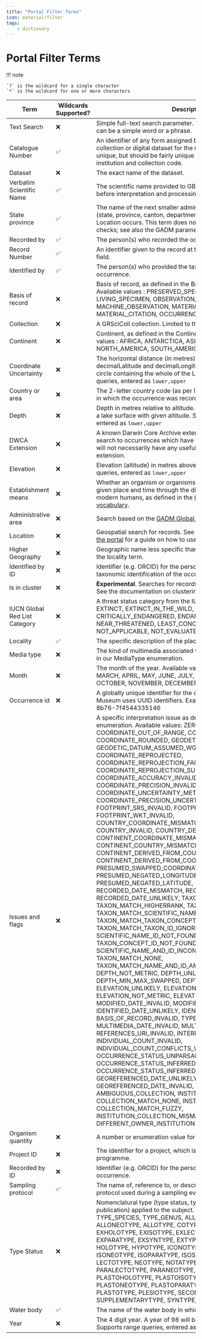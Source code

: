 ```yaml
---
title: "Portal Filter Terms"
icon: material/filter
tags: 
    - dictionary
---
```


# Portal Filter Terms

!!! note

    `?` is the wildcard for a single character
    `*` is the wildcard for one or more characters

| Term | Wildcards Supported? | Description |
| ---- | -------------------- | ----------- |
| Text Search | :x: | Simple full-text search parameter. The value for this parameter can be a simple word or a phrase. |
| Catalogue Number | :white_check_mark: | An identifier of any form assigned by the source within a physical collection or digital dataset for the record which may not be unique, but should be fairly unique in combination with the institution and collection code. |
| Dataset | :x: | The exact name of the dataset. |
| Verbatim Scientific Name | :white_check_mark: | The scientific name provided to GBIF by the data publisher, before interpretation and processing by GBIF. |
| State province | :white_check_mark: | The name of the next smaller administrative region than country (state, province, canton, department, region, etc.) in which the Location occurs. This term does not have any data quality checks; see also the GADM parameters. |
| Recorded by | :white_check_mark: | The person(s) who recorded the occurrence. |
| Record Number | :white_check_mark: | An identifier given to the record at the time it was recorded in the field. |
| Identified by | :white_check_mark: | The person(s) who provided the taxonomic identification of the occurrence. |
| Basis of record | :x: | Basis of record, as defined in the BasisOfRecord vocabulary. Available values : PRESERVED_SPECIMEN, FOSSIL_SPECIMEN, LIVING_SPECIMEN, OBSERVATION, HUMAN_OBSERVATION, MACHINE_OBSERVATION, MATERIAL_SAMPLE, LITERATURE, MATERIAL_CITATION, OCCURRENCE, UNKNOWN. |
| Collection | :x: | A GRSciColl collection. Limited to the scope of the portal |
| Continent | :x: | Continent, as defined in the Continent vocabulary. Available values : AFRICA, ANTARCTICA, ASIA, OCEANIA, EUROPE, NORTH_AMERICA, SOUTH_AMERICA |
| Coordinate Uncertainty | :x: | The horizontal distance (in metres) from the given decimalLatitude and decimalLongitude describing the smallest circle containing the whole of the Location. Supports range queries, entered as `lower,upper`|
| Country or area | :x: | The 2-letter country code (as per ISO-3166-1) of the country in which the occurrence was recorded. |
| Depth | :x: | Depth in metres relative to altitude. For example 10 metres below a lake surface with given altitude. Supports range queries, entered as `lower,upper` |
| DWCA Extension | :x: | A known Darwin Core Archive extension RowType. Limits the search to occurrences which have this extension, although they will not necessarily have any useful data recorded using the extension. |
| Elevation | :x: |Elevation (altitude) in metres above sea level. Supports range queries, entered as `lower,upper` |
| Establishment means | :x: | Whether an organism or organisms have been introduced to a given place and time through the direct or indirect activity of modern humans, as defined in the [GBIF EstablishmentMeans vocabulary](https://registry.gbif.org/vocabulary/EstablishmentMeans/concepts). |
| Administrative area | :x: | Search based on the [GADM Global Administrative Database](https://gadm.org/) |
| Location | :x: | Geospatial search for records. See [Searching for specimens on the portal](../portal/tutorials/searching.md#using-a-coordinate-polygon) for a guide on how to use this filter |
| Higher Geography | :x: | Geographic name less specific than the information captured in the locality term. |
| Identified by ID | :x: | Identifier (e.g. ORCID) for the person who provided the taxonomic identification of the occurrence. |
| Is in cluster | :x: | **Experimental**. Searches for records which are part of a cluster. See the documentation on clustering. |
| IUCN Global Red List Category | :x: | A threat status category from the IUCN Red List. Available values: EXTINCT, EXTINCT_IN_THE_WILD, REGIONALLY_EXTINCT, CRITICALLY_ENDANGERED, ENDANGERED, VULNERABLE, NEAR_THREATENED, LEAST_CONCERN, DATA_DEFICIENT, NOT_APPLICABLE, NOT_EVALUATED |
| Locality | :white_check_mark: | The specific description of the place. |
| Media type | :x: | The kind of multimedia associated with an occurrence as defined in our MediaType enumeration. |
| Month | :x: | The month of the year. Available values: JANUARY, FEBRUARY, MARCH, APRIL, MAY, JUNE, JULY, AUGUST, SEPTEMBER, OCTOBER, NOVEMBER, DECEMBER |
| Occurrence id | :x: | A globally unique identifier for the occurrence record. The Beaty Museum uses UUID identifiers. Example: de9acf41-9f92-47f7-8b76-7f4544335146  |
| Issues and flags | :x: | A specific interpretation issue as defined in the OccurrenceIssue enumeration. Available values: ZERO_COORDINATE, COORDINATE_OUT_OF_RANGE, COORDINATE_INVALID, COORDINATE_ROUNDED, GEODETIC_DATUM_INVALID, GEODETIC_DATUM_ASSUMED_WGS84, COORDINATE_REPROJECTED, COORDINATE_REPROJECTION_FAILED, COORDINATE_REPROJECTION_SUSPICIOUS, COORDINATE_ACCURACY_INVALID, COORDINATE_PRECISION_INVALID, COORDINATE_UNCERTAINTY_METERS_INVALID, COORDINATE_PRECISION_UNCERTAINTY_MISMATCH, FOOTPRINT_SRS_INVALID, FOOTPRINT_WKT_MISMATCH, FOOTPRINT_WKT_INVALID, COUNTRY_COORDINATE_MISMATCH, COUNTRY_MISMATCH, COUNTRY_INVALID, COUNTRY_DERIVED_FROM_COORDINATES, CONTINENT_COORDINATE_MISMATCH, CONTINENT_COUNTRY_MISMATCH, CONTINENT_INVALID, CONTINENT_DERIVED_FROM_COUNTRY, CONTINENT_DERIVED_FROM_COORDINATES, PRESUMED_SWAPPED_COORDINATE, PRESUMED_NEGATED_LONGITUDE, PRESUMED_NEGATED_LATITUDE, RECORDED_DATE_MISMATCH, RECORDED_DATE_INVALID, RECORDED_DATE_UNLIKELY, TAXON_MATCH_FUZZY, TAXON_MATCH_HIGHERRANK, TAXON_MATCH_AGGREGATE, TAXON_MATCH_SCIENTIFIC_NAME_ID_IGNORED, TAXON_MATCH_TAXON_CONCEPT_ID_IGNORED, TAXON_MATCH_TAXON_ID_IGNORED, SCIENTIFIC_NAME_ID_NOT_FOUND, TAXON_CONCEPT_ID_NOT_FOUND, TAXON_ID_NOT_FOUND, SCIENTIFIC_NAME_AND_ID_INCONSISTENT, TAXON_MATCH_NONE, TAXON_MATCH_NAME_AND_ID_AMBIGUOUS, DEPTH_NOT_METRIC, DEPTH_UNLIKELY, DEPTH_MIN_MAX_SWAPPED, DEPTH_NON_NUMERIC, ELEVATION_UNLIKELY, ELEVATION_MIN_MAX_SWAPPED, ELEVATION_NOT_METRIC, ELEVATION_NON_NUMERIC, MODIFIED_DATE_INVALID, MODIFIED_DATE_UNLIKELY, IDENTIFIED_DATE_UNLIKELY, IDENTIFIED_DATE_INVALID, BASIS_OF_RECORD_INVALID, TYPE_STATUS_INVALID, MULTIMEDIA_DATE_INVALID, MULTIMEDIA_URI_INVALID, REFERENCES_URI_INVALID, INTERPRETATION_ERROR, INDIVIDUAL_COUNT_INVALID, INDIVIDUAL_COUNT_CONFLICTS_WITH_OCCURRENCE_STATUS, OCCURRENCE_STATUS_UNPARSABLE, OCCURRENCE_STATUS_INFERRED_FROM_INDIVIDUAL_COUNT, OCCURRENCE_STATUS_INFERRED_FROM_BASIS_OF_RECORD, GEOREFERENCED_DATE_UNLIKELY, GEOREFERENCED_DATE_INVALID, AMBIGUOUS_INSTITUTION, AMBIGUOUS_COLLECTION, INSTITUTION_MATCH_NONE, COLLECTION_MATCH_NONE, INSTITUTION_MATCH_FUZZY, COLLECTION_MATCH_FUZZY, INSTITUTION_COLLECTION_MISMATCH, POSSIBLY_ON_LOAN, DIFFERENT_OWNER_INSTITUTION | 
| Organism quantity | :x: | A number or enumeration value for the quantity of organisms. |
| Project ID | :x: | The identifier for a project, which is often assigned by a funded programme. |
| Recorded by ID | :x: | Identifier (e.g. ORCID) for the person who recorded the occurrence. |
| Sampling protocol | :white_check_mark: | The name of, reference to, or description of the method or protocol used during a sampling event. |
| Type Status | :x: | Nomenclatural type (type status, typified scientific name, publication) applied to the subject. Available values: TYPE, TYPE_SPECIES, TYPE_GENUS, ALLOLECTOTYPE, ALLONEOTYPE, ALLOTYPE, COTYPE, EPITYPE, EXEPITYPE, EXHOLOTYPE, EXISOTYPE, EXLECTOTYPE, EXNEOTYPE, EXPARATYPE, EXSYNTYPE, EXTYPE, HAPANTOTYPE, HOLOTYPE, HYPOTYPE, ICONOTYPE, ISOLECTOTYPE, ISONEOTYPE, ISOPARATYPE, ISOSYNTYPE, ISOTYPE, LECTOTYPE, NEOTYPE, NOTATYPE, ORIGINALMATERIAL, PARALECTOTYPE, PARANEOTYPE, PARATYPE, PLASTOHOLOTYPE, PLASTOISOTYPE, PLASTOLECTOTYPE, PLASTONEOTYPE, PLASTOPARATYPE, PLASTOSYNTYPE, PLASTOTYPE, PLESIOTYPE, SECONDARYTYPE, SUPPLEMENTARYTYPE, SYNTYPE, TOPOTYPE |
| Water body | :white_check_mark: | The name of the water body in which the Locations occurs. |
| Year | :x: | The 4 digit year. A year of 98 will be interpreted as AD 98. Supports range queries, entered as `lower,upper`|


